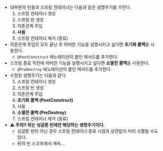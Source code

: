 - 대부분의 빈들과 스프링 컨테이너는 다음과 같은 생명주기를 가진다.
    1. 스프링 컨테이너 생성
    2. 스프링 빈 생성
    3. 의존관계 주입
    4. **사용**
    5. 스프링 컨테이너 제거 (종료)
- 의존관계 주입이 모두 끝난 후 어떠한 기능을 실행시키고 싶다면 **초기화 콜백**을 사용한다.
    - `@PostConstruct` 애노테이션이 붙인 메서드를 추가한다.
- 스프링 종료 직전에 어떠한 기능을 실행시키고 싶다면 **소멸전 콜백**을 사용한다.
    - `@PreDestroy` 애노테이션이 붙인 메서드를 추가한다.
- 수정된 생명주기는 다음과 같다.
    1. 스프링 컨테이너 생성
    2. 스프링 빈 생성
    3. 의존관계 주입
    4. **초기화 콜백 (PostConstruct)**
    5. 사용
    6. **소멸전 콜백 (PreDestroy)**
    7. 스프링 컨테이너 제거 (종료)
- **⚠️ 주의!! 위는** **싱글톤 빈에만 해당하는 생명주기이다.**
    - 싱글톤 빈이 아닌 경우 스프링 컨테이너 종료 시점과 상관없이 미리 소멸될 수도 있다.
    - 뒤의 빈 스코프에서 계속…